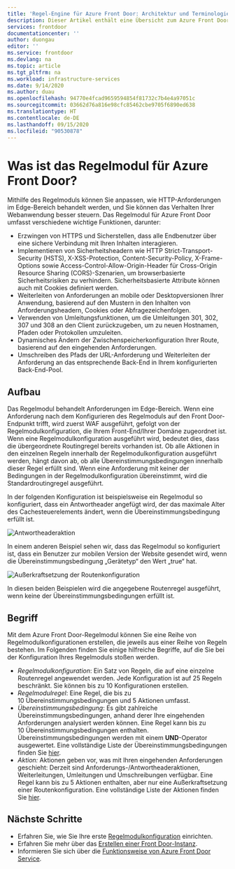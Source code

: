 ```yaml
---
title: 'Regel-Engine für Azure Front Door: Architektur und Terminologie'
description: Dieser Artikel enthält eine Übersicht zum Azure Front Door-Regelmodul-Feature.
services: frontdoor
documentationcenter: ''
author: duongau
editor: ''
ms.service: frontdoor
ms.devlang: na
ms.topic: article
ms.tgt_pltfrm: na
ms.workload: infrastructure-services
ms.date: 9/14/2020
ms.author: duau
ms.openlocfilehash: 94770e4fcad9659594854f81732c7b4e4a97051c
ms.sourcegitcommit: 03662d76a816e98cfc85462cbe9705f6890ed638
ms.translationtype: HT
ms.contentlocale: de-DE
ms.lasthandoff: 09/15/2020
ms.locfileid: "90530878"
---
```

# <a name="what-is-rules-engine-for-azure-front-door"></a>Was ist das Regelmodul für Azure Front Door? 

Mithilfe des Regelmoduls können Sie anpassen, wie HTTP-Anforderungen im Edge-Bereich behandelt werden, und Sie können das Verhalten Ihrer Webanwendung besser steuern. Das Regelmodul für Azure Front Door umfasst verschiedene wichtige Funktionen, darunter:

- Erzwingen von HTTPS und Sicherstellen, dass alle Endbenutzer über eine sichere Verbindung mit Ihren Inhalten interagieren.
- Implementieren von Sicherheitsheadern wie HTTP Strict-Transport-Security (HSTS), X-XSS-Protection, Content-Security-Policy, X-Frame-Options sowie Access-Control-Allow-Origin-Header für Cross-Origin Resource Sharing (CORS)-Szenarien, um browserbasierte Sicherheitsrisiken zu verhindern. Sicherheitsbasierte Attribute können auch mit Cookies definiert werden.
- Weiterleiten von Anforderungen an mobile oder Desktopversionen Ihrer Anwendung, basierend auf den Mustern in den Inhalten von Anforderungsheadern, Cookies oder Abfragezeichenfolgen.
- Verwenden von Umleitungsfunktionen, um die Umleitungen 301, 302, 307 und 308 an den Client zurückzugeben, um zu neuen Hostnamen, Pfaden oder Protokollen umzuleiten.
- Dynamisches Ändern der Zwischenspeicherkonfiguration Ihrer Route, basierend auf den eingehenden Anforderungen.
- Umschreiben des Pfads der URL-Anforderung und Weiterleiten der Anforderung an das entsprechende Back-End in Ihrem konfigurierten Back-End-Pool.

## <a name="architecture"></a>Aufbau 

Das Regelmodul behandelt Anforderungen im Edge-Bereich. Wenn eine Anforderung nach dem Konfigurieren des Regelmoduls auf den Front Door-Endpunkt trifft, wird zuerst WAF ausgeführt, gefolgt von der Regelmodulkonfiguration, die Ihrem Front-End/Ihrer Domäne zugeordnet ist. Wenn eine Regelmodulkonfiguration ausgeführt wird, bedeutet dies, dass die übergeordnete Routingregel bereits vorhanden ist. Ob alle Aktionen in den einzelnen Regeln innerhalb der Regelmodulkonfiguration ausgeführt werden, hängt davon ab, ob alle Übereinstimmungsbedingungen innerhalb dieser Regel erfüllt sind. Wenn eine Anforderung mit keiner der Bedingungen in der Regelmodulkonfiguration übereinstimmt, wird die Standardroutingregel ausgeführt. 

In der folgenden Konfiguration ist beispielsweise ein Regelmodul so konfiguriert, dass ein Antwortheader angefügt wird, der das maximale Alter des Cachesteuerelements ändert, wenn die Übereinstimmungsbedingung erfüllt ist. 

![Antwortheaderaktion](./media/front-door-rules-engine/rules-engine-architecture-3.png)

In einem anderen Beispiel sehen wir, dass das Regelmodul so konfiguriert ist, dass ein Benutzer zur mobilen Version der Website gesendet wird, wenn die Übereinstimmungsbedingung „Gerätetyp“ den Wert „true“ hat. 

![Außerkraftsetzung der Routenkonfiguration](./media/front-door-rules-engine/rules-engine-architecture-1.png)

In diesen beiden Beispielen wird die angegebene Routenregel ausgeführt, wenn keine der Übereinstimmungsbedingungen erfüllt ist. 

## <a name="terminology"></a>Begriff 

Mit dem Azure Front Door-Regelmodul können Sie eine Reihe von Regelmodulkonfigurationen erstellen, die jeweils aus einer Reihe von Regeln bestehen. Im Folgenden finden Sie einige hilfreiche Begriffe, auf die Sie bei der Konfiguration Ihres Regelmoduls stoßen werden. 

- *Regelmodulkonfiguration*: Ein Satz von Regeln, die auf eine einzelne Routenregel angewendet werden. Jede Konfiguration ist auf 25 Regeln beschränkt. Sie können bis zu 10 Konfigurationen erstellen. 
- *Regelmodulregel*: Eine Regel, die bis zu 10 Übereinstimmungsbedingungen und 5 Aktionen umfasst.
- *Übereinstimmungsbedingung*: Es gibt zahlreiche Übereinstimmungsbedingungen, anhand derer Ihre eingehenden Anforderungen analysiert werden können. Eine Regel kann bis zu 10 Übereinstimmungsbedingungen enthalten. Übereinstimmungsbedingungen werden mit einem **UND**-Operator ausgewertet. Eine vollständige Liste der Übereinstimmungsbedingungen finden Sie [hier](front-door-rules-engine-match-conditions.md). 
- *Aktion:* Aktionen geben vor, was mit Ihren eingehenden Anforderungen geschieht: Derzeit sind Anforderungs-/Antwortheaderaktionen, Weiterleitungen, Umleitungen und Umschreibungen verfügbar. Eine Regel kann bis zu 5 Aktionen enthalten, aber nur eine Außerkraftsetzung einer Routenkonfiguration.  Eine vollständige Liste der Aktionen finden Sie [hier](front-door-rules-engine-actions.md).


## <a name="next-steps"></a>Nächste Schritte

- Erfahren Sie, wie Sie Ihre erste [Regelmodulkonfiguration](front-door-tutorial-rules-engine.md) einrichten. 
- Erfahren Sie mehr über das [Erstellen einer Front Door-Instanz](quickstart-create-front-door.md).
- Informieren Sie sich über die [Funktionsweise von Azure Front Door Service](front-door-routing-architecture.md).
